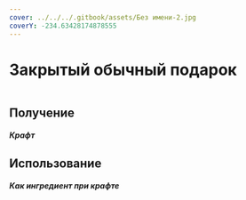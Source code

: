 ```yaml
---
cover: ../../../.gitbook/assets/Без имени-2.jpg
coverY: -234.63428174878555
---
```


# Закрытый обычный подарок

<figure><img src="../../../.gitbook/assets/gift_common_advance_128.png" alt=""><figcaption></figcaption></figure>

## Получение

#### _Крафт_
## Использование

#### _Как ингредиент при крафте_

